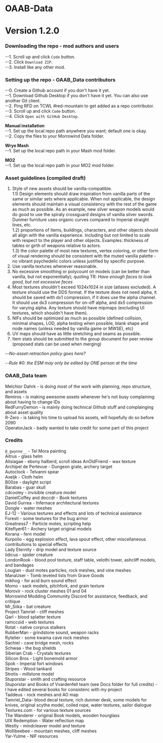 # OAAB-Data
# Version 1.2.0

### Downloading the repo - mod authors and users
--1. Scroll up and click `Code` button.  
--2. Click `Download ZIP`.  
--3. Install like any other mod.  
  
### Setting up the repo - OAAB_Data contributors
--0. Create a Github account if you don't have it yet.  
--1. Download Github Desktop if you don't have it yet. You can also use another Git client.  
--2. Ping RFD on TCWL #red-mountain to get added as a repo contributor.  
--3. Scroll up and click `Code` button.  
--4. Click `Open with GitHub Desktop`.  
  
**Manual installation**  
--1. Set up the local repo path anywhere you want; default one is okay.  
--2. Copy the files to your Morrowind Data folder.  

**Wrye Mash**  
--1. Set up the local repo path in your Mash mod folder.  
  
**MO2**  
--1. Set up the local repo path in your MO2 mod folder.  

### Asset guidelines (compiled draft)  
1) Style of new assets should be vanilla-compatible.  
1.1) Design elements should draw inspiration from vanilla parts of the same or similar sets where applicable. When not applicable, the design elements should maintain a visual consistency with the rest of the game as much as possible. As an example, new silver weapon models would do good to use the spiraly crossguard designs of vanilla silver swords. Dunmer furniture uses organic curves compared to Imperial straight lines, etc.  
1.2) proportions of items, buildings, characters, and other objects should all align with the vanilla experience. Including but not limited to scale with respect to the player and other objects. Examples: thickness of tables or girth of weapons relative to actors.  
1.3) the color palette of most new textures, vertex coloring, or other form of visual rendering should be consistent with the muted vanilla palette - no vibrant psychedelic colors unless justified by specific purpose.  
2) Use vanilla textures whenever reasonable.  
3) No excessive smoothing or polycount on models (can be better than vanilla, but not exponentially); quoting TR: *Have enough faces to look good, but not excessive faces*  
4) Most textures shouldn't exceed 1024x1024 in size (atlases excluded). A texture should use the DDS format. If the texture does not need alpha, it should be saved with dx1 compression, if it does use the alpha channel. It should use dx3 compression for on-off alpha, and dx5 compression for varying alpha. Any texture should have mipmaps (excluding UI textures, which shouldn't have them).  
5) NIFs should be optimized as much as possible (defined collision, minimal shapes, LOD, alpha testing when possible, blank shape and node names (unless needed by vanilla game or MWSE), etc)  
6) UV maps should have as little stretching and seams as possible.  
7) Item stats should be submitted to the group document for peer review (proposed stats can be used when merging)  


--*No-asset-retraction policy goes here?*

--*Rule #0: the ESM may only be edited by ONE person at the time*  
  
### OAAB_Data team
Melchior Dahrk - is doing most of the work with planning, repo structure, and assets  
Remiros - is making awesome assets whenever he's not busy complaining about having to change IDs  
RedFurryDemon - is mainly doing technical Github stuff and complainging about asset quality  
R-Zero - is taking his time to upload his assets, will hopefully do so before 2090  
OperatorJack - badly wanted to take credit for some part of this project  
  
### Credits
`@_gwynne__` - Tel Mora painting  
Aitrus - glass helm  
Alisiagae - ebony halberd, scroll ideas
AnOldFriend - wax texture  
Archipel de Pertevue - Dungeon grate, archery target  
Autoclock - Telvanni spear  
Axeljk - Cloth helm  
B00ze - daylight script  
Barabas - guar skull  
cdcooley - invisible creature model  
DanielCoffey and doccdr - Book textures  
David Gurrea - Infernace architectural textures  
Dongle - water meshes  
EJ-12 - Various textures and effects and lots of technical assistance  
Foresti - some textures for the bug armor  
Greatness7 - Particle motes, scripting help  
Kiteflyer61 - Archery target original models  
Korana - fern model  
Kurpolio - egg explosion effect, lava spout effect, other miscellaneous contributions to special effects  
Lady Eternity - drip model and texture source  
lidicus - spider creature  
LondonRook - blood pool texture, staff table, velothi tower, ashcliff models, and bandages  
Lougian - dust motes particles, rock meshes, and vine meshes  
ManaUser - Tomb leveled lists from Grave Goods  
mikhog - for acid burn sound effect  
Momo - sack models, pitchfork, and grain texture  
Morovir - rock cluster meshes 01 and 04  
Morrowind Modding Community Discord for assistance, feedback, and critique  
Mr_Siika - bat creature  
Project Tamriel - cliff meshes  
Qarl - blood splatter texture  
ramccoid - web textures  
Rotat - native corprus stalkers  
RubberMan - grindstone sound, weapon racks  
Rytelier - some kwama cave rock meshes  
Sachiel - cave bridge mesh, rocks  
Schwaa - the bug shields  
Siberian Crab - Crystals textures  
Silicon Bros - Light bonemold armor  
Spok - Imperial fort windows  
Stripes - Wood tankard  
Strotis - millstone model  
Stuporstar - smith and crafting resource  
Stuporstar and Books of Vvardenfell team (see Docs folder for full credits) - I have edited several books for consistenc with my project  
Taddeus - rock meshes and AO map  
Tamriel_Data- blood decal texture, rich dunmer desk, some models for knives, original scythe model, coiled rope, water textures, sailor dialogue  
Textures.com - for various texture sources  
The Wanderer - original Book models, wooden hourglass  
UIX Redemption - Water reflection map  
Westly - mindcleaver model and texture  
Wollibeebee - mountain meshes, cliff meshes  
Yar-Yulme - NIF resources  
